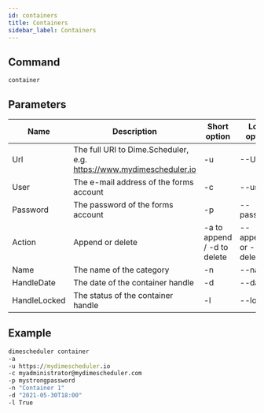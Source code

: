 ```yaml
---
id: containers
title: Containers
sidebar_label: Containers
---
```


## Command 

`container`

## Parameters

| Name | Description |Short option | Long option
| --- | --- | --- | --- |
| Url | The full URI to Dime.Scheduler, e.g. https://www.mydimescheduler.io |-u | --URI |
| User | The e-mail address of the forms account | -c | --user |
| Password | The password of the forms account | -p | --password 
| Action | Append or delete | -a to append / -d to delete | --append or --delete |
| Name | The name of the category | -n  |  --name
| HandleDate | The date of the container handle | -d | --date |
| HandleLocked | The status of the container handle | -l | --locked |

## Example

```cmd
dimescheduler container
-a
-u https://mydimescheduler.io
-c myadministrator@mydimescheduler.com
-p mystrongpassword
-n "Container 1"
-d "2021-05-30T18:00"
-l True
```